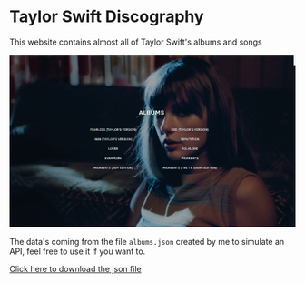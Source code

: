 # Taylor Swift Discography

This website contains almost all of Taylor Swift's albums and songs

<div align="center">
  <img src="./public/final-product.png" width="768px"/>
</div>

The data's coming from the file `albums.json` created by me to simulate an API, feel free to use it if you want to. 

[Click here to download the json file](https://github.com/oliveirasarah/ts-albums/releases/download/1.0/albums.json)
